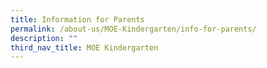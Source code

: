 ```yaml
---
title: Information for Parents
permalink: /about-us/MOE-Kindergarten/info-for-parents/
description: ""
third_nav_title: MOE Kindergarten
---
```

